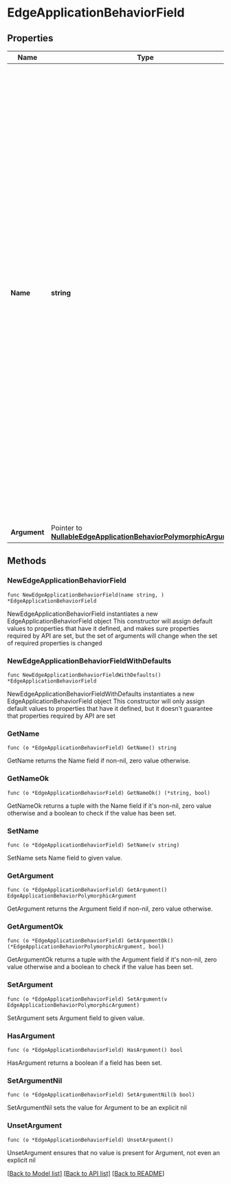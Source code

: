# EdgeApplicationBehaviorField

## Properties

Name | Type | Description | Notes
------------ | ------------- | ------------- | -------------
**Name** | **string** | * &#x60;deny&#x60; - deny * &#x60;run_function&#x60; - run_function * &#x60;no_content&#x60; - no_content * &#x60;deliver&#x60; - deliver * &#x60;finish_request_phase&#x60; - finish_request_phase * &#x60;redirect_to_301&#x60; - redirect_to_301 * &#x60;redirect_to_302&#x60; - redirect_to_302 * &#x60;forward_cookies&#x60; - forward_cookies * &#x60;optimize_images&#x60; - optimize_images * &#x60;set_origin&#x60; - set_origin * &#x60;set_edge_connector&#x60; - set_edge_connector * &#x60;set_cache_policy&#x60; - set_cache_policy * &#x60;bypass_cache_phase&#x60; - bypass_cache_phase * &#x60;enable_gzip&#x60; - enable_gzip * &#x60;redirect_http_to_https&#x60; - redirect_http_to_https * &#x60;set_cookie&#x60; - set_cookie * &#x60;rewrite_request&#x60; - rewrite_request * &#x60;add_request_header&#x60; - add_request_header * &#x60;filter_request_header&#x60; - filter_request_header * &#x60;add_response_header&#x60; - add_response_header * &#x60;filter_response_header&#x60; - filter_response_header * &#x60;capture_match_groups&#x60; - capture_match_groups * &#x60;add_request_cookie&#x60; - add_request_cookie * &#x60;filter_response_cookie&#x60; - filter_response_cookie * &#x60;filter_request_cookie&#x60; - filter_request_cookie | 
**Argument** | Pointer to [**NullableEdgeApplicationBehaviorPolymorphicArgument**](EdgeApplicationBehaviorPolymorphicArgument.md) |  | [optional] 

## Methods

### NewEdgeApplicationBehaviorField

`func NewEdgeApplicationBehaviorField(name string, ) *EdgeApplicationBehaviorField`

NewEdgeApplicationBehaviorField instantiates a new EdgeApplicationBehaviorField object
This constructor will assign default values to properties that have it defined,
and makes sure properties required by API are set, but the set of arguments
will change when the set of required properties is changed

### NewEdgeApplicationBehaviorFieldWithDefaults

`func NewEdgeApplicationBehaviorFieldWithDefaults() *EdgeApplicationBehaviorField`

NewEdgeApplicationBehaviorFieldWithDefaults instantiates a new EdgeApplicationBehaviorField object
This constructor will only assign default values to properties that have it defined,
but it doesn't guarantee that properties required by API are set

### GetName

`func (o *EdgeApplicationBehaviorField) GetName() string`

GetName returns the Name field if non-nil, zero value otherwise.

### GetNameOk

`func (o *EdgeApplicationBehaviorField) GetNameOk() (*string, bool)`

GetNameOk returns a tuple with the Name field if it's non-nil, zero value otherwise
and a boolean to check if the value has been set.

### SetName

`func (o *EdgeApplicationBehaviorField) SetName(v string)`

SetName sets Name field to given value.


### GetArgument

`func (o *EdgeApplicationBehaviorField) GetArgument() EdgeApplicationBehaviorPolymorphicArgument`

GetArgument returns the Argument field if non-nil, zero value otherwise.

### GetArgumentOk

`func (o *EdgeApplicationBehaviorField) GetArgumentOk() (*EdgeApplicationBehaviorPolymorphicArgument, bool)`

GetArgumentOk returns a tuple with the Argument field if it's non-nil, zero value otherwise
and a boolean to check if the value has been set.

### SetArgument

`func (o *EdgeApplicationBehaviorField) SetArgument(v EdgeApplicationBehaviorPolymorphicArgument)`

SetArgument sets Argument field to given value.

### HasArgument

`func (o *EdgeApplicationBehaviorField) HasArgument() bool`

HasArgument returns a boolean if a field has been set.

### SetArgumentNil

`func (o *EdgeApplicationBehaviorField) SetArgumentNil(b bool)`

 SetArgumentNil sets the value for Argument to be an explicit nil

### UnsetArgument
`func (o *EdgeApplicationBehaviorField) UnsetArgument()`

UnsetArgument ensures that no value is present for Argument, not even an explicit nil

[[Back to Model list]](../README.md#documentation-for-models) [[Back to API list]](../README.md#documentation-for-api-endpoints) [[Back to README]](../README.md)


